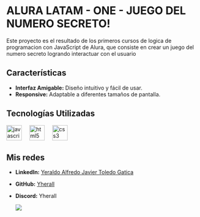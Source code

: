 # ALURA LATAM - ONE - JUEGO DEL NUMERO SECRETO!

Este proyecto es el resultado de los primeros cursos de logica de programacion con JavaScript de Alura, que consiste en crear un juego del numero secreto logrando interactuar con el usuario

## Características

- **Interfaz Amigable:** Diseño intuitivo y fácil de usar.
- **Responsive:** Adaptable a diferentes tamaños de pantalla.

## Tecnologías Utilizadas

<div align="left">
  <img src="https://cdn.jsdelivr.net/gh/devicons/devicon/icons/javascript/javascript-original.svg" height="40" alt="javascript logo"  />
  <img width="12" />
  <img src="https://cdn.jsdelivr.net/gh/devicons/devicon/icons/html5/html5-original.svg" height="40" alt="html5 logo"  />
  <img width="12" />
  <img src="https://cdn.jsdelivr.net/gh/devicons/devicon/icons/css3/css3-original.svg" height="40" alt="css3 logo"  />
  <img width="12" />
</div>

## Mis redes

- **LinkedIn:** [Yeraldo Alfredo Javier Toledo Gatica](https://www.linkedin.com/in/yeraldotoledo/)
- **GitHub:** [Yherall](https://github.com/Yherall)
- **Discord:** Yherall

  <img src="![image](https://github.com/Yherall/Juego-Secreto/assets/128109331/c089acb6-cdb3-42c6-8e3b-ab62dc67a93b)"/>
